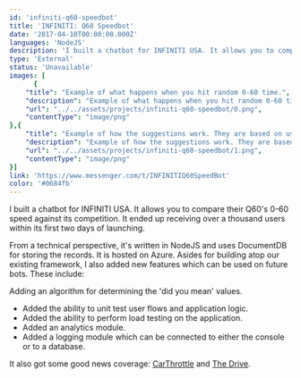 ```yaml
---
id: 'infiniti-q60-speedbot'
title: 'INFINITI: Q60 Speedbot'
date: '2017-04-10T00:00:00.000Z'
languages: 'NodeJS'
description: 'I built a chatbot for INFINITI USA. It allows you to compare their Q60''s 0-60 speed against its competition. It ended up receiving over a thousand users within its first two days of launching.'
type: 'External'
status: 'Unavailable'
images: [
      {
	"title": "Example of what happens when you hit random 0-60 time.",
	"description": "Example of what happens when you hit random 0-60 time.",
	"url": "../../assets/projects/infiniti-q60-speedbot/0.png",
	"contentType": "image/png"
},{
	"title": "Example of how the suggestions work. They are based on users input.",
	"description": "Example of how the suggestions work. They are based on users input.",
	"url": "../../assets/projects/infiniti-q60-speedbot/1.png",
	"contentType": "image/png"
}]
link: 'https://www.messenger.com/t/INFINITIQ60SpeedBot'
color: '#0684fb'
---
```


I built a chatbot for INFINITI USA. It allows you to compare their Q60's 0-60 speed against its competition. It ended up receiving over a thousand users within its first two days of launching.

From a technical perspective, it's written in NodeJS and uses DocumentDB for storing the records. It is hosted on Azure. Asides for building atop our existing framework, I also added new features which can be used on future bots. These include:

Adding an algorithm for determining the 'did you mean' values.

- Added the ability to unit test user flows and application logic.
- Added the ability to perform load testing on the application.
- Added an analytics module.
- Added a logging module which can be connected to either the console or to a database.

It also got some good news coverage: [CarThrottle](https://www.carthrottle.com/post/infiniti-has-built-a-bot-to-compare-its-hottest-q60-to-other-cars-and-you-can-talk-to-it/) and [The Drive](http://www.thedrive.com/sheetmetal/9200/infinitis-facebook-chatbot-can-tell-you-the-0-to-60-mph-time-of-almost-any-car).
